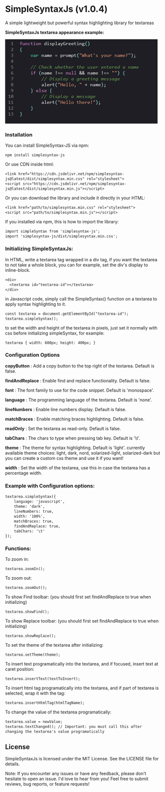 # SimpleSyntaxJs (v1.0.4)
A simple lightweight but powerful syntax highlighting library for textareas

**SimpleSyntaxJs textarea appearance example:**

![Example Image](example.png)

### Installation

You can install SimpleSyntax-JS via npm:
```
npm install simplesyntax-js
```

Or use CDN inside html:
```
<link href="https://cdn.jsdelivr.net/npm/simplesyntax-js@latest/dist/simplesyntax.min.css" rel="stylesheet">
<script src="https://cdn.jsdelivr.net/npm/simplesyntax-js@latest/dist/simplesyntax.min.js"></script>
```

Or you can download the library and include it directly in your HTML:
```
<link href="path/to/simplesyntax.min.css" rel="stylesheet">
<script src="path/to/simplesyntax.min.js"></script>
```

If you installed via npm, this is how to import the library:
```
import simpleSyntax from 'simplesyntax-js';
import 'simplesyntax-js/dist/simplesyntax.min.css';
```

### Initializing SimpleSyntaxJs: 

In HTML, write a textarea tag wrapped in a div tag, if you want the textarea to not take a whole block, you can for example, set the div's display to inline-block.
```
<div>
  <textarea id="textarea-id"></textarea>
</div>
```
in Javascript code, simply call the SimpleSyntax() function on a textarea to apply syntax highlighting to it.
```
const textarea = document.getElementById("textarea-id");
textarea.simpleSyntax();
```
to set the width and height of the textarea in pixels, just set it normally with css before initializing simpleSyntax, for example:
```
textarea { width: 600px; height: 400px; }
```

### Configuration Options

**copyButton** : Add a copy button to the top right of the textarea. Default is false.

**findAndReplace** : Enable find and replace functionality. Default is false.

**font** : The font family to use for the code snippet. Default is 'monospace'.

**language** : The programming language of the textarea. Default is 'none'.

**lineNumbers** : Enable line numbers display. Default is false.

**matchBraces** : Enable matching braces highlighting. Default is false.

**readOnly** : Set the textarea as read-only. Default is false.

**tabChars** : The chars to type when pressing tab key. Default is '\t'.

**theme** : The theme for syntax highlighting. Default is 'light'.
currently available theme choices: light, dark, nord, solarized-light, solarized-dark
but you can create a custom css theme and use it if you want!

**width** : Set the width of the textarea, use this in case the textarea has a percentage width.

### Example with Configuration options:

```
textarea.simpleSyntax({
    language: 'javascript',
    theme: 'dark',
    lineNumbers: true,
    width: '100%',
    matchBraces: true,
    findAndReplace: true,
    tabChars: '\t'
});
```

### Functions:

To zoom in:
```
textarea.zoomIn();
```
To zoom out:
```
textarea.zoomOut();
```
To show Find toolbar: (you should first set findAndReplace to true when initializing)
```
textarea.showFind();
```
To show Replace toolbar: (you should first set findAndReplace to true when initializing)
```
textarea.showReplace();
```
To set the theme of the textarea after initializing:
```
textarea.setTheme(theme);
```
To insert text programatically into the textarea, and if focused, insert text at caret position:
```
textarea.insertText(textToInsert);
```
To insert html tag programatically into the textarea, and if part of textarea is selected, wrap it with the tag:
```
textarea.insertHtmlTag(htmlTagName);
```
To change the value of the textarea programatically:
```
textarea.value = newValue;
textarea.textChanged(); // Important: you must call this after changing the textarea's value programatically
```

## License

SimpleSyntaxJs is licensed under the MIT License. See the LICENSE file for details.

Note: If you encounter any issues or have any feedback, please don't hesitate to open an issue. I'd love to hear from you!
Feel free to submit reviews, bug reports, or feature requests!
